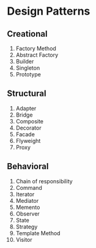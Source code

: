 # Design Patterns

## Creational

1. Factory Method
2. Abstract Factory
3. Builder
4. Singleton
5. Prototype

## Structural

1. Adapter
2. Bridge
3. Composite
4. Decorator
5. Facade
6. Flyweight
7. Proxy

## Behavioral

1. Chain of responsibility
2. Command
3. Iterator
4. Mediator
5. Memento
6. Observer
7. State
8. Strategy
9. Template Method
10. Visitor